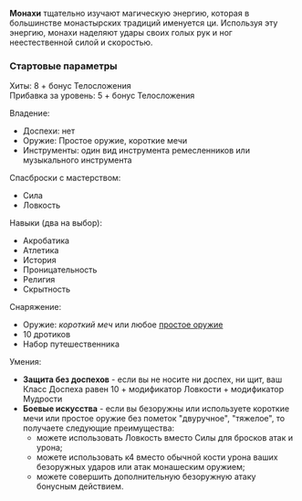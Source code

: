 **Монахи** тщательно изучают магическую энергию, которая в большинстве монастырских традиций именуется ци. Используя эту энергию, монахи наделяют удары своих голых рук и ног неестественной силой и скоростью.

### Стартовые параметры
Хиты: 8 + бонус Телосложения<br>
Прибавка за уровень: 5 + бонус Телосложения

Владение:
- Доспехи: нет
- Оружие: Простое оружие, короткие мечи
- Инструменты: один вид инструмента ремесленников или музыкального инструмента

Спасброски с мастерством:
- Сила
- Ловкость

Навыки (два на выбор):
- Акробатика
- Атлетика
- История
- Проницательность
- Религия
- Скрытность

Снаряжение:
- Оружие: *короткий меч* или любое [простое оружие](<../Владение оружием.md>)
- 10 дротиков
- Набор путешественника

Умения:
- **Защита без доспехов** - если вы не носите ни доспех, ни щит, ваш Класс Доспеха равен 10 + модификатор Ловкости + модификатор Мудрости
- **Боевые искусства** - если вы безоружны или используете короткие мечи или простое оружие без пометок "двуручное", "тяжелое", то получаете следующие преимущества:
	- можете использовать Ловкость вместо Силы для бросков атак и урона;
	- можете использовать к4 вместо обычной кости урона ваших безоружных ударов или атак монашеским оружием;
	- можете совершить дополнительную безоружную атаку бонусным действием.